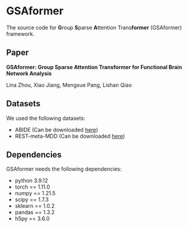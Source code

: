 # GSAformer
The source code for **G**roup **S**parse **A**ttention Trans**former** (GSAformer) framework.

## Paper
**GSAformer: Group Sparse Attention Transformer for Functional Brain Network Analysis**

Lina Zhou, Xiao Jiang, Mengxue Pang, Lishan Qiao

## Datasets
We used the following datasets:

- ABIDE (Can be downloaded [here](http://fcon_1000.projects.nitrc.org/indi/abide/))
- REST-meta-MDD (Can be downloaded [here](http://rfmri.org/REST-meta-MDD))

## Dependencies
GSAformer needs the following dependencies:

- python 3.9.12
- torch == 1.11.0
- numpy == 1.21.5
- scipy == 1.7.3
- sklearn == 1.0.2
- pandas == 1.3.2
- h5py == 3.6.0
